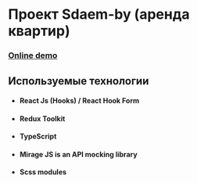 # Проект Sdaem-by (аренда квартир)

### [Online demo](https://sdaem-by-one.vercel.app/)

## Используемые технологии
* #### React Js (Hooks) /  React Hook Form
* #### Redux Toolkit
* #### TypeScript
* #### Mirage JS is an API mocking library
* #### Scss modules
